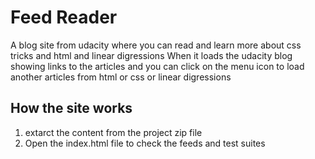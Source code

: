 # Feed Reader

A blog site from udacity where you can read and learn more about css tricks and html and linear digressions When it loads the udacity blog showing links to the articles and you can click on the menu icon to load another articles from html or css or linear digressions


## How the site works

1. extarct the content from the project zip file
2. Open the index.html file to check the feeds and test suites